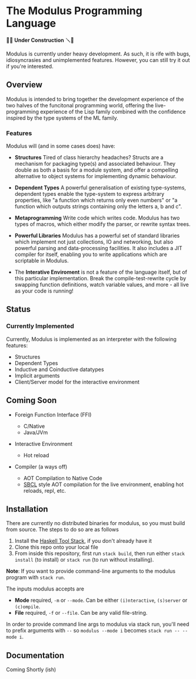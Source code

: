 # The Modulus Programming Language

🚧🔨 **Under Construction**  🪛🚧

Modulus is currently under heavy development. As such, it is rife with bugs,
idiosyncrasies and unimplemented features. However, you can still try it out if
you're interested.

## Overview
Modulus is intended to bring together the development experience of the two
halves of the funcitonal programming world, offering the live-programming
experience of the Lisp family combined with the confidence inspired by the type
systems of the ML family.

### Features
Modulus will (and in some cases does) have:

+ **Structures** Tired of class hierarchy headaches? Structs are a mechanism for
  packaging type(s) and associated behaviour. They double as both a basis for a
  module system, and offer a compelling alternative to object systems for
  implementing dynamic behaviour.

+ **Dependent Types** A powerful generalisation of existing type-systems,
  dependent types enable the type-system to express arbitrary properties, like
  "a function which returns only even numbers" or "a function which outputs
  strings containing only the letters a, b and c".

+ **Metaprogramming** Write code which writes code. Modulus has two types of
  macros, which either modify the parser, or rewrite syntax trees.

+ **Powerful Libraries** Modulus has a powerful set of standard libraries which
  implement not just collections, IO and networking, but also powerful parsing
  and data-processing facilities. It also includes a JIT compiler for itself,
  enabling you to write applications which are scriptable in Modulus.

+ The **Interative Enviroment** is not a feature of the language itself, but of
  this particular implementation. Break the compile-test-rewrite cycle by
  swapping function definitions, watch variable values, and more - all live as
  your code is running!

## Status 
### Currently Implemented
Currently, Modulus is implemented as an interpreter with the following features:

+ Structures
+ Dependent Types
+ Inductive and Coinductive datatypes
+ Implicit arguments
+ Client/Server model for the interactive environment

## Coming Soon
+ Foreign Function Interface (FFI) 
  + C/Native
  + Java/JVm

+ Interactive Environment
  + Hot reload

+ Compiler (a ways off)
  + AOT Compilation to Native Code
  + [SBCL](https://www.sbcl.org/) style AOT compilation for the live
    environment, enabling hot reloads, repl, etc.



## Installation
There are currently no distributed binaries for modulus, so you must build from
source. The steps to do so are as follows

1. Install the [Haskell Tool Stack](https://docs.haskellstack.org/en/stable/),
   if you don't already have it
2. Clone this repo onto your local file
3. From inside this repository, first run `stack build`, then run either
   `stack install` (to install) or `stack run` (to run without installing).
   
**Note**: If you want to provide command-line arguments to the modulus program
with `stack run`.
   
The inputs modulus accepts are 
+ **Mode** required, `-m` or `--mode`. Can be either `(i)nteractive`, `(s)server`
  or `(c)ompile`. 
+ **File** required, `-f` or `--file`. Can be any valid file-string.
   

   
In order to provide command line args to modulus via stack run, you'll need to
prefix arguments with `--` so `modulus --mode i` becomes `stack run -- --mode
i`.
    
## Documentation
Coming Shortly (ish)


